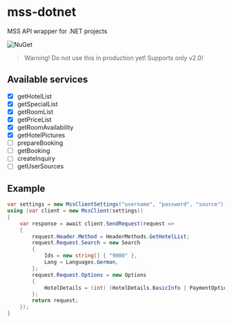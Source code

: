 # mss-dotnet
MSS API wrapper for .NET projects

![NuGet](https://img.shields.io/nuget/v/HGV.MssNet)

> Warning! Do not use this in production yet!
> Supports only v2.0!

## Available services

- [x] getHotelList
- [x] getSpecialList
- [x] getRoomList
- [x] getPriceList
- [x] getRoomAvailability
- [x] getHotelPictures
- [ ] prepareBooking
- [ ] getBooking
- [ ] createInquiry
- [ ] getUserSources

## Example

```cs  
var settings = new MssClientSettings("username", "password", "source");
using (var client = new MssClient(settings))
{
    var response = await client.SendRequest(request =>
    {
        request.Header.Method = HeaderMethods.GetHotelList;
        request.Request.Search = new Search
        {
            Ids = new string[] { "9000" },
            Lang = Languages.German,
        };
        request.Request.Options = new Options
        {
            HotelDetails = (int) (HotelDetails.BasicInfo | PaymentOptionsForOnlineBooking.Themes),
        };
        return request;
    });
}
```
